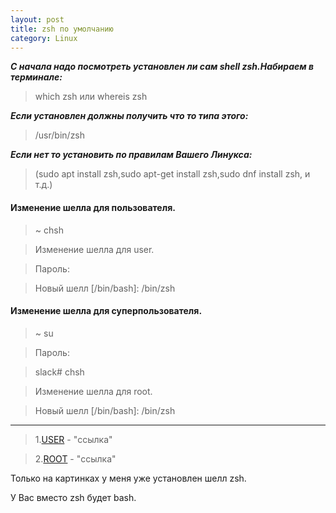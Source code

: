 ```yaml
---
layout: post
title: zsh по умолчанию
category: Linux
---
```


***С начала надо посмотреть установлен ли сам shell zsh.Набираем в терминале:***
>which zsh или whereis zsh

***Если установлен должны получить что то типа этого:***
>/usr/bin/zsh

***Если нет то установить по правилам Вашего Линукса:***
>(sudo apt install zsh,sudo apt-get install zsh,sudo dnf install zsh, и т.д.)


#### Изменение шелла для пользователя.

>~ chsh

>Изменение шелла для user.

>Пароль:

>Новый шелл [/bin/bash]: /bin/zsh

#### Изменение шелла для суперпользователя.

>~ su

>Пароль:

>slack# chsh

>Изменение шелла для root.

>Новый шелл [/bin/bash]: /bin/zsh

-----------------------------------------------------------------------------------

>1.<a class="blu" href="https://disk.yandex.ru/i/HVQJ8f6APpT5nQ" target="_blank">USER</a> - "ссылка"

>2.<a class="blu" href="https://disk.yandex.ru/i/gkbvUZsibknGkA" target="_blank" >ROOT</a> - "ссылка"

Только на картинках у меня уже установлен шелл zsh.

У Вас вместо zsh будет bash.
